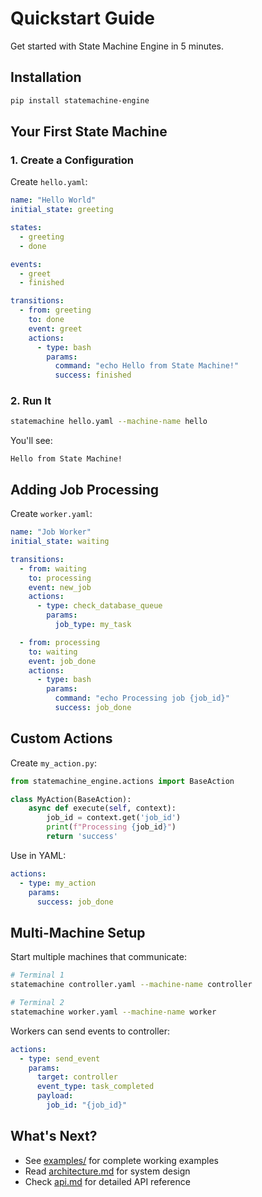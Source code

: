 # Quickstart Guide

Get started with State Machine Engine in 5 minutes.

## Installation

```bash
pip install statemachine-engine
```

## Your First State Machine

### 1. Create a Configuration

Create `hello.yaml`:

```yaml
name: "Hello World"
initial_state: greeting

states:
  - greeting
  - done

events:
  - greet
  - finished

transitions:
  - from: greeting
    to: done
    event: greet
    actions:
      - type: bash
        params:
          command: "echo Hello from State Machine!"
          success: finished
```

### 2. Run It

```bash
statemachine hello.yaml --machine-name hello
```

You'll see:
```
Hello from State Machine!
```

## Adding Job Processing

Create `worker.yaml`:

```yaml
name: "Job Worker"
initial_state: waiting

transitions:
  - from: waiting
    to: processing
    event: new_job
    actions:
      - type: check_database_queue
        params:
          job_type: my_task

  - from: processing
    to: waiting
    event: job_done
    actions:
      - type: bash
        params:
          command: "echo Processing job {job_id}"
          success: job_done
```

## Custom Actions

Create `my_action.py`:

```python
from statemachine_engine.actions import BaseAction

class MyAction(BaseAction):
    async def execute(self, context):
        job_id = context.get('job_id')
        print(f"Processing {job_id}")
        return 'success'
```

Use in YAML:

```yaml
actions:
  - type: my_action
    params:
      success: job_done
```

## Multi-Machine Setup

Start multiple machines that communicate:

```bash
# Terminal 1
statemachine controller.yaml --machine-name controller

# Terminal 2  
statemachine worker.yaml --machine-name worker
```

Workers can send events to controller:

```yaml
actions:
  - type: send_event
    params:
      target: controller
      event_type: task_completed
      payload:
        job_id: "{job_id}"
```

## What's Next?

- See [examples/](../examples/) for complete working examples
- Read [architecture.md](architecture.md) for system design
- Check [api.md](api.md) for detailed API reference
